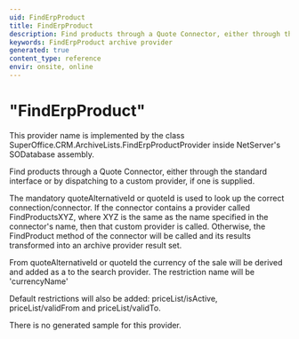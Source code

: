 ```yaml
---
uid: FindErpProduct
title: FindErpProduct
description: Find products through a Quote Connector, either through the standard interface or by dispatching to a custom provider, if one is supplied.
keywords: FindErpProduct archive provider
generated: true
content_type: reference
envir: onsite, online
---
```


# "FindErpProduct"

This provider name is implemented by the class <see cref="T:SuperOffice.CRM.ArchiveLists.FindErpProductProvider">SuperOffice.CRM.ArchiveLists.FindErpProductProvider</see> inside NetServer's SODatabase assembly.

Find products through a Quote Connector, either through the standard interface or by dispatching to a custom provider, if one is supplied.

The mandatory quoteAlternativeId or quoteId is used to look up the correct connection/connector. If the connector
contains a provider called FindProductsXYZ, where XYZ is the same as the name specified in the connector's
<see cref="T:SuperOffice.CRM.QuoteConnectorAttribute" /> name, then that custom provider is called.
Otherwise, the FindProduct method of the connector will be called and its results transformed into
an archive provider result set.



From quoteAlternativeId or quoteId the currency of the sale will be derived and added as a <see cref="T:SuperOffice.CRM.ArchiveLists.ArchiveRestrictionInfo" /> to the search provider. The restriction name will be 'currencyName'





Default restrictions will also be added:
priceList/isActive,
priceList/validFrom and
priceList/validTo.




There is no generated sample for this provider.
